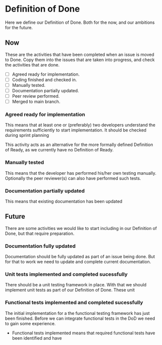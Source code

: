 # Definition of Done

Here we define our Definition of Done. Both for the now, and our ambitions for the future.

## Now

These are the activities that have been completed when an issue is moved to Done.
Copy them into the issues that are taken into progress, and check the activities that are done.

- [ ] Agreed ready for implementation.
- [ ] Coding finished and checked in.
- [ ] Manually tested.
- [ ] Documentation partially updated.
- [ ] Peer review performed.
- [ ] Merged to main branch.

### Agreed ready for implementation

This means that at least one or (preferably) two developers understand the requirements sufficiently to start implementation. 
It should be checked during sprint planning

This activity acts as an alternative for the more formally defined Definition of Ready, as we currently have no Definition of Ready.

### Manually tested

This means that the developer has performed his/her own testing manually. Optionally the peer reviewer(s) can also have performed such tests.

### Documentation partially updated 

This means that existing documentation has been updated

## Future

There are some activities we would like to start including in our Definition of Done, but that require preparation.

### Documentation fully updated

Documentation should be fully updated as part of an issue being done. But for that to work we need to update and complete current documentation.

### Unit tests implemented and completed sucessfully

There should be a unit testing framework in place. With that we should implement unit tests as part of our Definition of Done. These unit 

### Functional tests implemented and completed sucessfully

The initial implementation for a the functional testing framework has just been finished. Before we can integrate functional tests in the DoD we need to gain some experience.

- Functional tests implemented means that required functional tests have been identified and have 
